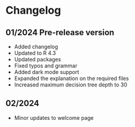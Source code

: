 # Changelog

## 01/2024 Pre-release version

-   Added changelog
-   Updated to R 4.3
-   Updated packages
-   Fixed typos and grammar
-   Added dark mode support
-   Expanded the explanation on the required files
-   Increased maximum decision tree depth to 30

## 02/2024

- Minor updates to welcome page
